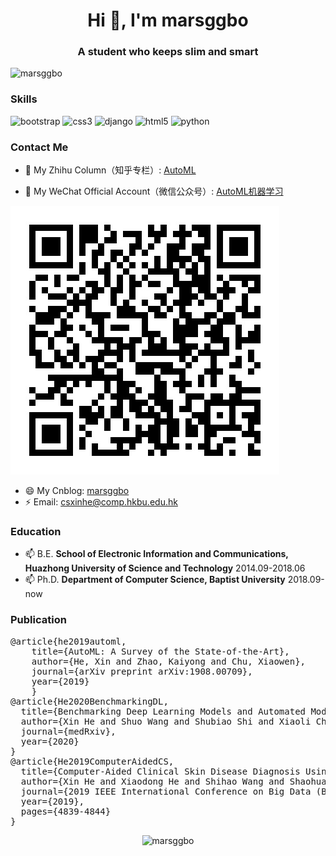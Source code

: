 

<h1 align="center">Hi 👋, I'm marsggbo</h1>
<h3 align="center">A student who keeps slim and smart</h3>
<p align="left"> <img src="https://komarev.com/ghpvc/?username=marsggbo" alt="marsggbo" /> </p>


### Skills

<p align="left">
  <img src="https://konpa.github.io/devicon/devicon.git/icons/bootstrap/bootstrap-plain.svg" alt="bootstrap" width="20" height="20"/> 
  <img src="https://konpa.github.io/devicon/devicon.git/icons/css3/css3-original-wordmark.svg" alt="css3" width="20" height="20"/> 
  <img src="https://konpa.github.io/devicon/devicon.git/icons/django/django-original.svg" alt="django" width="20" height="20"/> 
  <img src="https://konpa.github.io/devicon/devicon.git/icons/html5/html5-original-wordmark.svg" alt="html5" width="20" height="20"/> 
  <img src="https://konpa.github.io/devicon/devicon.git/icons/python/python-original-wordmark.svg" alt="python" width="20" height="20"/>
</p>

### Contact Me

- 🔭 My Zhihu Column（知乎专栏）: [AutoML](https://www.zhihu.com/people/hexin_marsggbo)

- 👯 My WeChat Official Account（微信公众号）: [AutoML机器学习](http://mp.weixin.qq.com/rr?timestamp=1595057212&src=3&ver=1&signature=9pOdjx-mUSrqIlqHosZ-wKmT0pjupscLDhidk5t9*HmvPXtQa0ANCBE*XqecQssfBA76yWbwITa4rNUIpVgwzYkxl5excCsQ0CYTfPPTpEA=)

![AutoML机器学习](https://github.com/marsggbo/marsggbo/blob/master/wechat_official_account.png)


<!--
<img src="./wechat_official_account.png" style="width:50px">
-->

- 😄 My Cnblog: [marsggbo](http://www.cnblogs.com/marsggbo/)
- ⚡ Email: csxinhe@comp.hkbu.edu.hk

### Education

- 📫 B.E. **School of Electronic Information and Communications, Huazhong University of Science and Technology**  2014.09-2018.06
- 📫 Ph.D. **Department of Computer Science,  Baptist University**  2018.09-now

### Publication

<pre>
@article{he2019automl,
    title={AutoML: A Survey of the State-of-the-Art},
    author={He, Xin and Zhao, Kaiyong and Chu, Xiaowen},
    journal={arXiv preprint arXiv:1908.00709},
    year={2019}
    }
@article{He2020BenchmarkingDL,
  title={Benchmarking Deep Learning Models and Automated Model Design for COVID-19 Detection with Chest CT Scans},
  author={Xin He and Shuo Wang and Shubiao Shi and Xiaoli Chu and J. Tang and X. Liu and Canjun Yan and Jiahuang Zhang and Gaoxing Ding},
  journal={medRxiv},
  year={2020}
}
@article{He2019ComputerAidedCS,
  title={Computer-Aided Clinical Skin Disease Diagnosis Using CNN and Object Detection Models},
  author={Xin He and Xiaodong He and Shihao Wang and Shaohuai Shi and Zhenheng Tang and Yuxin Wang and Zhihao Zhao and Jing Dai and Ronghao Ni and Xiangli Zhang and Xiaoming Liu and Zhi-Li Wu and Wu Yu and Xiaowen Chu},
  journal={2019 IEEE International Conference on Big Data (Big Data)},
  year={2019},
  pages={4839-4844}
}
</pre>


<p align="center"> 
  <img src="https://github-readme-stats.vercel.app/api?username=marsggbo&show_icons=true" alt="marsggbo" /> 
</p>


<!--
**marsggbo/marsggbo** is a ✨ _special_ ✨ repository because its `README.md` (this file) appears on your GitHub profile.

Here are some ideas to get you started:

- 🔭 I’m currently working on ...
- 🌱 I’m currently learning ...
- 👯 I’m looking to collaborate on ...
- 🤔 I’m looking for help with ...
- 💬 Ask me about ...
- 📫 How to reach me: ...
- 😄 Pronouns: ...
- ⚡ Fun fact: ...
-->
